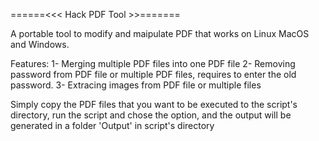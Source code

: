 ======<<<	Hack PDF Tool		>>=======

A portable tool to modify and maipulate PDF that works on Linux	MacOS and Windows.

Features:
1- Merging multiple PDF files into one PDF file
2- Removing password from PDF file or multiple PDF files, requires to enter the old password.
3- Extracing images from PDF file or multiple files

Simply copy the PDF files that you want to be executed to the script's directory, run the script and chose the option, and the output will be generated in a folder 'Output' in script's directory

